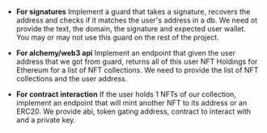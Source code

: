 - **For signatures** Implement a guard that takes a signature, recovers the address and checks if it matches the user's address in a db. We need ot provide the text, the domain, the signature and expected user wallet. You may or may not use this guard on the rest of the project.

- **For alchemy/web3 api** Implement an endpoint that given the user address that we got from guard, returns all of this user NFT Holdings for Ethereum for a list of NFT collections. 
    We need to provide the list of NFT collections and the user address.

- **For contract interaction** If the user holds 1 NFTs of our collection, implement an endpoint that will mint another NFT to its address or an ERC20. We provide abi, token gating address, contract to interact with and a private key. 
